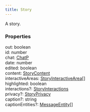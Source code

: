 ```yaml
---
title: Story
---
```


A story.

### Properties

<div class="flex flex-col gap-3"><div><div class="flex gap-2"><div class="font-mono p" id="p_out" data-anchor><span class="font-bold">out</span><span class="opacity-50">:</span> <span>boolean</span></div></div></div><div><div class="flex gap-2"><div class="font-mono p" id="p_id" data-anchor><span class="font-bold">id</span><span class="opacity-50">:</span> <span>number</span></div></div></div><div><div class="flex gap-2"><div class="font-mono p" id="p_chat" data-anchor><span class="font-bold">chat</span><span class="opacity-50">:</span> <a href="/gh/types/chatp"  >ChatP</a></div></div></div><div><div class="flex gap-2"><div class="font-mono p" id="p_date" data-anchor><span class="font-bold">date</span><span class="opacity-50">:</span> <span>number</span></div></div></div><div><div class="flex gap-2"><div class="font-mono p" id="p_edited" data-anchor><span class="font-bold">edited</span><span class="opacity-50">:</span> <span>boolean</span></div></div></div><div><div class="flex gap-2"><div class="font-mono p" id="p_content" data-anchor><span class="font-bold">content</span><span class="opacity-50">:</span> <a href="/gh/types/storycontent"  >StoryContent</a></div></div></div><div><div class="flex gap-2"><div class="font-mono p" id="p_interactiveAreas" data-anchor><span class="font-bold">interactiveAreas</span><span class="opacity-50">:</span> <a href="/gh/types/storyinteractivearea"  >StoryInteractiveArea</a><span class="opacity-50">[]</span></div></div></div><div><div class="flex gap-2"><div class="font-mono p" id="p_highlighted" data-anchor><span class="font-bold">highlighted</span><span class="opacity-50">:</span> <span>boolean</span></div></div></div><div><div class="flex gap-2"><div class="font-mono p" id="p_interactions" data-anchor><span class="font-bold">interactions</span><span class="opacity-50"><span title="Optional" class="cursor-help">?</span>:</span> <a href="/gh/types/storyinteractions"  >StoryInteractions</a></div></div></div><div><div class="flex gap-2"><div class="font-mono p" id="p_privacy" data-anchor><span class="font-bold">privacy</span><span class="opacity-50"><span title="Optional" class="cursor-help">?</span>:</span> <a href="/gh/types/storyprivacy"  >StoryPrivacy</a></div></div></div><div><div class="flex gap-2"><div class="font-mono p" id="p_caption" data-anchor><span class="font-bold">caption</span><span class="opacity-50"><span title="Optional" class="cursor-help">?</span>:</span> <span>string</span></div></div></div><div><div class="flex gap-2"><div class="font-mono p" id="p_captionEntities" data-anchor><span class="font-bold">captionEntities</span><span class="opacity-50"><span title="Optional" class="cursor-help">?</span>:</span> <a href="/gh/types/messageentity"  >MessageEntity</a><span class="opacity-50">[]</span></div></div></div></div>

